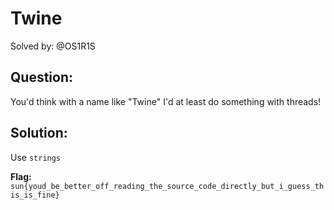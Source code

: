 # Twine

Solved by: @OS1R1S

## Question:
You'd think with a name like "Twine" I'd at least do something with threads!

## Solution:
Use `strings`

**Flag:** `sun{youd_be_better_off_reading_the_source_code_directly_but_i_guess_this_is_fine}`
